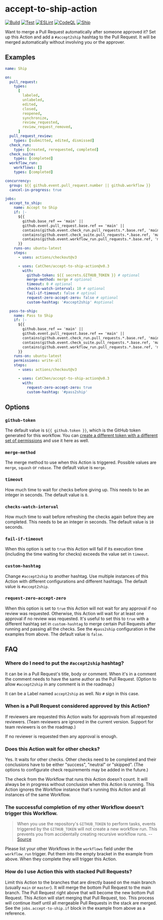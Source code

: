 # accept-to-ship-action

[![Build](https://github.com/CatChen/accept-to-ship-action/actions/workflows/build.yml/badge.svg)](https://github.com/CatChen/accept-to-ship-action/actions/workflows/build.yml)
[![Test](https://github.com/CatChen/accept-to-ship-action/actions/workflows/test.yml/badge.svg)](https://github.com/CatChen/accept-to-ship-action/actions/workflows/test.yml)
[![ESLint](https://github.com/CatChen/accept-to-ship-action/actions/workflows/eslint.yml/badge.svg)](https://github.com/CatChen/accept-to-ship-action/actions/workflows/eslint.yml)
[![CodeQL](https://github.com/CatChen/accept-to-ship-action/actions/workflows/codeql.yml/badge.svg)](https://github.com/CatChen/accept-to-ship-action/actions/workflows/codeql.yml)
[![Ship](https://github.com/CatChen/accept-to-ship-action/actions/workflows/ship.yml/badge.svg)](https://github.com/CatChen/accept-to-ship-action/actions/workflows/ship.yml)

Want to merge a Pull Request automatically after someone approved it? Set up this Action and add a `#accept2ship` hashtag to the Pull Request. It will be merged automatically without involving you or the approver.

## Examples

```yaml
name: Ship

on:
  pull_request:
    types:
      [
        labeled,
        unlabeled,
        edited,
        closed,
        reopened,
        synchronize,
        review_requested,
        review_request_removed,
      ]
  pull_request_review:
    types: [submitted, edited, dismissed]
  check_run:
    type: [created, rerequested, completed]
  check_suite:
    types: [completed]
  workflow_run:
    workflows: []
    types: [completed]

concurrency:
  group: ${{ github.event.pull_request.number || github.workflow }}
  cancel-in-progress: true

jobs:
  accept_to_ship:
    name: Accept to Ship
    if: |-
      ${{
        github.base_ref == 'main' ||
        github.event.pull_request.base.ref == 'main' ||
        contains(github.event.check_run.pull_requests.*.base.ref, 'main') ||
        contains(github.event.check_suite.pull_requests.*.base.ref, 'main') ||
        contains(github.event.workflow_run.pull_requests.*.base.ref, 'main')
      }}
    runs-on: ubuntu-latest
    steps:
      - uses: actions/checkout@v3

      - uses: CatChen/accept-to-ship-action@v0.3
        with:
          github-token: ${{ secrets.GITHUB_TOKEN }} # optional
          merge-method: merge # optional
          timeout: 0 # optional
          checks-watch-interval: 10 # optional
          fail-if-timeout: false # optinal
          request-zero-accept-zero: false # optional
          custom-hashtag: '#accept2ship' #optional

  pass-to-ship:
    name: Pass to Ship
    if: |-
      ${{
        github.base_ref == 'main' ||
        github.event.pull_request.base.ref == 'main' ||
        contains(github.event.check_run.pull_requests.*.base.ref, 'main') ||
        contains(github.event.check_suite.pull_requests.*.base.ref, 'main') ||
        contains(github.event.workflow_run.pull_requests.*.base.ref, 'main')
      }}
    runs-on: ubuntu-latest
    permissions: write-all
    steps:
      - uses: actions/checkout@v3

      - uses: CatChen/accept-to-ship-action@v0.3
        with:
          request-zero-accept-zero: true
          custom-hashtag: '#pass2ship'
```

## Options

### `github-token`

The default value is `${{ github.token }}`, which is the GitHub token generated for this workflow. You can [create a different token with a different set of permissions](https://docs.github.com/en/authentication/keeping-your-account-and-data-secure/creating-a-personal-access-token) and use it here as well.

### `merge-method`

The merge method to use when this Action is triggered. Possible values are `merge`, `squash` or `rebase`. The default value is `merge`.

### `timeout`

How much time to wait for checks before giving up. This needs to be an integer in seconds. The default value is `0`.

### `checks-watch-interval`

How much time to wait before refreshing the checks again before they are completed. This needs to be an integer in seconds. The default value is `10` seconds.

### `fail-if-timeout`

When this option is set to `true` this Action will fail if its execution time (including the time waiting for checks) exceeds the value set in `timeout`.

### `custom-hashtag`

Change `#accept2ship` to another hashtag. Use multiple instances of this Action with different configurations and different hashtags. The default value is `#accept2ship`.

### `request-zero-accept-zero`

When this option is set to `true` this Action will not wait for any approval if no review was requested. Otherwise, this Action will wait for at least one approval if no review was requested. It's useful to set this to `true` with a different hashtag set in `custom-hashtag` to merge certain Pull Requests after running and passing all the checks. See the `#pass2ship` configuration in the examples from above. The default value is `false`.

## FAQ

### Where do I need to put the `#accept2ship` hashtag?

It can be in a Pull Request's title, body or comment. When it's in a comment the comment needs to have the same author as the Pull Request. (Option to allow `#accept2ship` in any comment is in the roadmap.)

It can be a Label named `accept2ship` as well. No `#` sign in this case.

### When is a Pull Request considered approved by this Action?

If reviewers are requested this Action waits for approvals from all requested reviewers. (Team reviewers are ignored in the current version. Support for team reviewers is on the roadmap.)

If no reviewer is requested then any approval is enough.

### Does this Action wait for other checks?

Yes. It waits for other checks. Other checks need to be completed and their conclusions have to be either "success", "neutral" or "skipped". (The options to configurate check requirements may be added in the future.)

The check from the Workflow that runs this Action doesn't count. It will always be in progress without conclusion when this Action is running. This Action ignores the Workflow instance that's running this Action and all instances of the same Workflow.

### The successful completion of my other Workflow doesn't trigger this Workflow.

> When you use the repository's `GITHUB_TOKEN` to perform tasks, events triggered by the `GITHUB_TOKEN` will not create a new workflow run. This prevents you from accidentally creating recursive workflow runs. -- [Source](https://docs.github.com/en/actions/security-guides/automatic-token-authentication)

Please list your other Workflows in the `workflows` field under the `workflow_run` trigger. Put them into the empty bracket in the example from above. When they complete they will trigger this Action.

### How do I use Action this with stacked Pull Requests?

Limit this Action to the branches that are directly based on the main branch (usually `main` or `master`). It will merge the bottom Pull Request to the main branch. The Pull Request right above that will become the new bottom Pull Request. This Action will start merging that Pull Request, too. This process will continue itself until all mergeable Pull Requests in the stack are merged. See the `jobs.accept-to-ship.if` block in the example from above as a reference.
